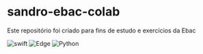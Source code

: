 # sandro-ebac-colab

Este repositório foi criado para fins de estudo e exercícios da Ebac

![swift](https://img.shields.io/badge/Python-FFD438?style=for-the-badge&logo=Python&logoColor=blue) ![Edge](https://img.shields.io/badge/Edge-0078D7?style=for-the-badge&logo=Microsoft-edge&logoColor=white) ![Python](https://img.shields.io/badge/python-3670A0?style=for-the-badge&logo=python&logoColor=ffdd54)

